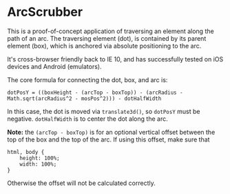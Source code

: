 # ArcScrubber

This is a proof-of-concept application of traversing an element along the path of an arc. The traversing element (dot), is contained by its parent element (box), which is anchored via absolute positioning to the arc.

It's cross-browser friendly back to IE 10, and has successfully tested on iOS devices and Android (emulators).

The core formula for connecting the dot, box, and arc is:

    dotPosY = ((boxHeight - (arcTop - boxTop)) - (arcRadius - Math.sqrt(arcRadius^2 - mosPos^2))) - dotHalfWidth

In this case, the dot is moved via `translate3d()`, so `dotPosY` must be negative. `dotHalfWidth` is to center the dot along the arc.

**Note:** the `(arcTop - boxTop)` is for an optional vertical offset between the top of the box and the top of the arc. If using this offset, make sure that
```
html, body {
    height: 100%;
    width: 100%;
}
```
Otherwise the offset will not be calculated correctly.
